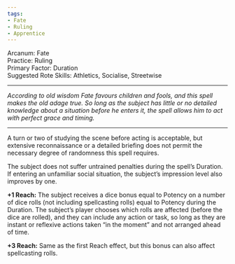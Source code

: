 ```yaml
---
tags:
- Fate
- Ruling
- Apprentice
---
```


Arcanum: Fate\
Practice: Ruling\
Primary Factor: Duration\
Suggested Rote Skills: Athletics, Socialise, Streetwise

---

_According to old wisdom Fate favours children and fools, and this spell makes the old adage true. So long as the subject has little or no detailed knowledge about a situation before he enters it, the spell allows him to act with perfect grace and timing._

---

A turn or two of studying the scene before acting is acceptable, but extensive reconnaissance or a detailed briefing does not permit the necessary degree of randomness this spell requires.

The subject does not suffer untrained penalties during the spell’s Duration. If entering an unfamiliar social situation, the subject’s impression level also improves by one.

**+1 Reach:** The subject receives a dice bonus equal to Potency on a number of dice rolls (not including spellcasting rolls) equal to Potency during the Duration. The subject’s player chooses which rolls are affected (before the dice are rolled), and they can include any action or task, so long as they are instant or reflexive actions taken “in the moment” and not arranged ahead of time.

**+3 Reach:** Same as the first Reach effect, but this bonus can also affect spellcasting rolls.